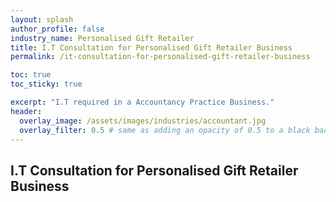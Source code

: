 ```yaml
---
layout: splash 
author_profile: false 
industry_name: Personalised Gift Retailer
title: I.T Consultation for Personalised Gift Retailer Business
permalink: /it-consultation-for-personalised-gift-retailer-business

toc: true
toc_sticky: true

excerpt: "I.T required in a Accountancy Practice Business."
header:
  overlay_image: /assets/images/industries/accountant.jpg
  overlay_filter: 0.5 # same as adding an opacity of 0.5 to a black background
---
```


## I.T Consultation for Personalised Gift Retailer Business